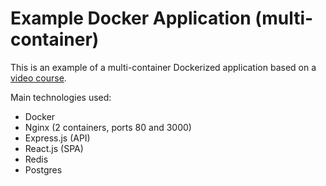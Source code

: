 # Example Docker Application (multi-container)

This is an example of a multi-container Dockerized application based on a [video course](https://www.udemy.com/course/docker-and-kubernetes-the-complete-guide/).

Main technologies used:

- Docker
- Nginx (2 containers, ports 80 and 3000)
- Express.js (API)
- React.js (SPA)
- Redis
- Postgres
